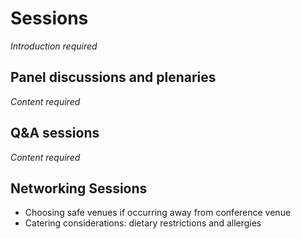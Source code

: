 # Sessions
*Introduction required*

## Panel discussions and plenaries

*Content required*

## Q&A sessions

*Content required*

## Networking Sessions

- Choosing safe venues if occurring away from conference venue
- Catering considerations: dietary restrictions and allergies
